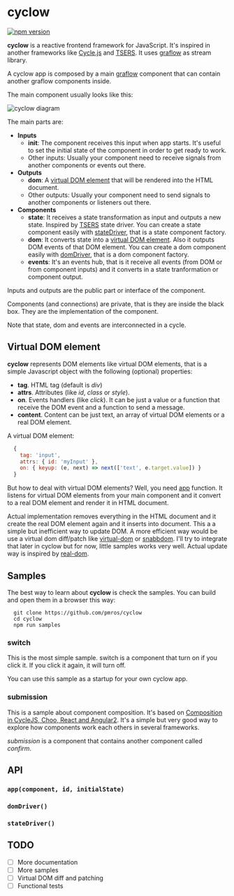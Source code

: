 # cyclow

[![npm version](https://badge.fury.io/js/cyclow.svg)](https://badge.fury.io/js/cyclow)

**cyclow**  is a reactive frontend framework for JavaScript. It's inspired in another frameworks like [Cycle.js](https://cycle.js.org/) and [TSERS](https://github.com/tsers-js/core). It uses [graflow](https://github.com/pmros/graflow) as stream library.

A cyclow app is composed by a main [graflow](https://github.com/pmros/graflow) component that can contain another graflow components inside.

The main component usually looks like this:

![cyclow diagram](https://rawgit.com/pmros/cyclow/master/diagrams/cyclow.svg)

The main parts are:
- **Inputs**
  - **init**: The component receives this input when app starts. It's useful to set the initial state of the component in order to get ready to work.
  - Other inputs: Usually your component need to receive signals from another components or events out there.
- **Outputs**
  - **dom**: A [virtual DOM element](#virtual-dom-element) that will be rendered into the HTML document.
  - Other outputs: Usually your component need to send signals to another components or listeners out there.
- **Components**
  - **state**: It receives a state transformation as input and outputs a new state. Inspired by [TSERS](https://github.com/tsers-js/core) state driver. You can create a state component easily with [stateDriver](#state), that is a state component factory.
  - **dom**: It converts state into a [virtual DOM element](#virtual-dom-element). Also it outputs DOM events of that DOM element. You can create a dom component easily with [domDriver](#state), that is a dom component factory.
  - **events**: It's an events hub, that is it receive all events (from DOM or from component inputs) and it converts in a state tranformation or component output.

Inputs and outputs are the public part or interface of the component.

Components (and connections) are private, that is they are inside the black box. They are the implementation of the component.

Note that state, dom and events are interconnected in a cycle.

## <a name="virtual-dom-element"></a>Virtual DOM element
**cyclow** represents DOM elements like virtual DOM elements, that is a simple Javascript object with the following (optional) properties:
- **tag**. HTML tag (default is *div*)
- **attrs**. Attributes (like *id*, *class* or *style*).
- **on**. Events handlers (like *click*). It can be just a value or a function that receive the DOM event and a function to send a message.
- **content**. Content can be just text, an array of virtual DOM elements or a real DOM element.

A virtual DOM element:
```js
  {
    tag: 'input',
    attrs: { id: 'myInput' },
    on: { keyup: (e, next) => next(['text', e.target.value]) }
  }
```

But how to deal with virtual DOM elements? Well, you need [app](#app) function. It listens for virtual DOM elements from your main component and it convert to a real DOM element and render it in HTML document.

Actual implementation removes everything in the HTML document and it create the real DOM element again and it inserts into document. This a a simple but inefficient way to update DOM. A more efficient way would be use a virtual dom diff/patch like [virtual-dom](https://github.com/Matt-Esch/virtual-dom) or [snabbdom](https://github.com/snabbdom/snabbdom). I'll try to integrate that later in cyclow but for now, little samples works very well. Actual update way is inspired by [real-dom](https://github.com/danculley/real-dom).

## Samples
The best way to learn about **cyclow** is check the samples. You can build and open them in a browser this way:
```
  git clone https://github.com/pmros/cyclow
  cd cyclow
  npm run samples
```

### switch
This is the most simple sample. switch is a component that turn on if you click it. If you click it again, it will turn off.

You can use this sample as a startup for your own cyclow app.

### submission
This is a sample about component composition. It's based on [Composition in CycleJS, Choo, React and Angular2](http://blog.krawaller.se/posts/composition-in-cyclejs-choo-react-and-angular2/). It's a simple but very good way to explore how components work each others in several frameworks.

*submission* is a component that contains another component called *confirm*.

## API

### <a name="app"></a>```app(component, id, initialState)```

### <a name="dom"></a>```domDriver()```

### <a name="state"></a>```stateDriver()```

## TODO
- [ ] More documentation
- [ ] More samples
- [ ] Virtual DOM diff and patching
- [ ] Functional tests
